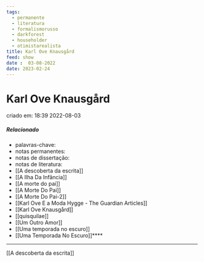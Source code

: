 ```yaml
---
tags:
  - permanente
  - literatura
  - formalismorusso
  - darkforest
  - householder
  - otimistarealista
title: Karl Ove Knausgård
feed: show
date :  03-08-2022
date: 2023-02-24
---
```


# Karl Ove Knausgård

criado em: 18:39 2022-08-03

##### Relacionado

- palavras-chave: 
- notas permanentes: 
- notas de dissertação:
- notas de literatura: 
- [[A descoberta da escrita]]
- [[A Ilha Da Infância]]
- [[A morte do pai]]
- [[A Morte Do Pai]]
- [[A Morte Do Pai-2]]
- [[Karl Ove E a Moda Hygge - The Guardian Articles]]
- [[Karl Ove Knausgård]]
- [[quisquilae]]
- [[Um Outro Amor]]
- [[Uma temporada no escuro]]
- [[Uma Temporada No Escuro]]****
---

[[A descoberta da escrita]]
